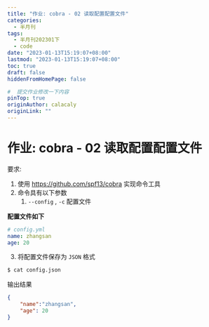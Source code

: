 ```yaml
---
title: "作业: cobra - 02 读取配置配置文件"
categories:
  - 半月刊
tags:
  - 半月刊202301下
  - code
date: "2023-01-13T15:19:07+08:00"
lastmod: "2023-01-13T15:19:07+08:00"
toc: true
draft: false
hiddenFromHomePage: false

#  提交作业修改一下内容
pinTop: true
originAuthor: calacaly
originLink: ""
---
```



# 作业: cobra - 02 读取配置配置文件

要求:

1. 使用 https://github.com/spf13/cobra 实现命令工具
2. 命令具有以下参数
    1. `--config` , `-c` 配置文件

**配置文件如下**

```yaml
# config.yml
name: zhangsan
age: 20
```

3. 将配置文件保存为 `JSON` 格式 

```bash
$ cat config.json
```

输出结果

```json
{
    "name":"zhangsan",
    "age": 20
}
```
